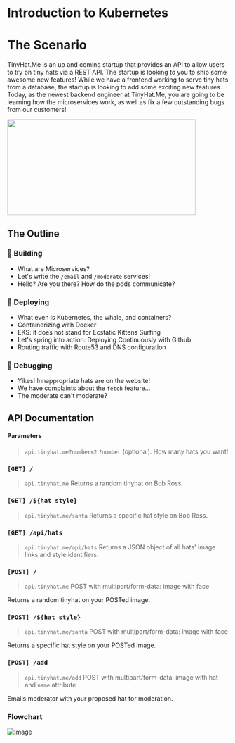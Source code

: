 # Introduction to Kubernetes


# The Scenario
TinyHat.Me is an up and coming startup that provides an API to allow users to try on tiny hats via a REST API. The startup is looking to you to ship some awesome new features! While we have a frontend working to serve tiny hats from a database, the startup is looking to add some exciting new features. Today, as the newest backend engineer at TinyHat.Me, you are going to be learning how the microservices work, as well as fix a few outstanding bugs from our customers!

<img src="https://user-images.githubusercontent.com/69332964/128766963-f2cce4f8-076c-4cff-a4a7-67be99ea6616.png" width=429 height=217></img>

## The Outline
### 🔨 Building
- What are Microservices?
- Let's write the `/email` and `/moderate` services!
- Hello? Are you there? How do the pods communicate?
### 🚀 Deploying
- What even is Kubernetes, the whale, and containers?
- Containerizing with Docker
- EKS: it does not stand for Ecstatic Kittens Surfing
- Let's spring into action: Deploying Continuously with Github
- Routing traffic with Route53 and DNS configuration
### 🐛 Debugging
- Yikes! Innappropriate hats are on the website!
- We have complaints about the `fetch` feature...
- The moderate can't moderate?
## API Documentation
#### Parameters
> `api.tinyhat.me?number=2`
`?number` (optional): How many hats you want!
### `[GET] /`
> `api.tinyhat.me`
Returns a random tinyhat on Bob Ross.

### `[GET] /${hat style}`
> `api.tinyhat.me/santa`
Returns a specific hat style on Bob Ross.

### `[GET] /api/hats`
> `api.tinyhat.me/api/hats`
Returns a JSON object of all hats' image links and style identifiers.

### `[POST] /`
> `api.tinyhat.me` POST with multipart/form-data: image with face

Returns a random tinyhat on your POSTed image.

### `[POST] /${hat style}`
> `api.tinyhat.me/santa` POST with multipart/form-data: image with face

Returns a specific hat style on your POSTed image.
### `[POST] /add`
> `api.tinyhat.me/add` POST with multipart/form-data: image with hat and `name` attribute

Emails moderator with your proposed hat for moderation.

### Flowchart
![image](https://user-images.githubusercontent.com/69332964/126816456-d5c5e4b5-243b-457a-a9e1-e643c0ffbd35.png)


